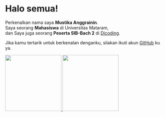 # Halo semua! 

Perkenalkan nama saya **Mustika Anggrainin**.\
Saya seorang **Mahasiswa** di Universitas Mataram,\
dan Saya juga seorang **Peserta SIB-Bach 2** di [Dicoding](https://www.dicoding.com/).

Jika kamu tertarik untuk berkenalan denganku, silakan ikuti akun [GitHub](https://www.github/Mustika2005) ku ya.

<p align="left">
<a href="https://github.com/Mustika2005">
  <img height="180em" src="https://github-readme-stats-eight-theta.vercel.app/api?username=gilangadhan&show_icons=true&theme=algolia&include_all_commits=true&count_private=true"/>
  <img height="180em" src="https://github-readme-stats-eight-theta.vercel.app/api/top-langs/?username=gilangadhan&layout=compact&langs_count=8&theme=algolia"/>
</a>
</p>

